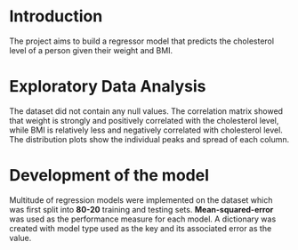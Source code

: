 # Introduction
The project aims to build a regressor model that predicts the cholesterol level of a person given their weight and BMI. 

# Exploratory Data Analysis
The dataset did not contain any null values. The correlation matrix showed that weight is strongly and positively correlated with the cholesterol level, while BMI is relatively less and negatively correlated with cholesterol level.
The distribution plots show the individual peaks and spread of each column. 

# Development of the model
Multitude of regression models were implemented on the dataset which was first split into **80-20** training and testing sets. **Mean-squared-error** was used as the performance measure
for each model. A dictionary was created with model type used as the key and its associated error as the value.
